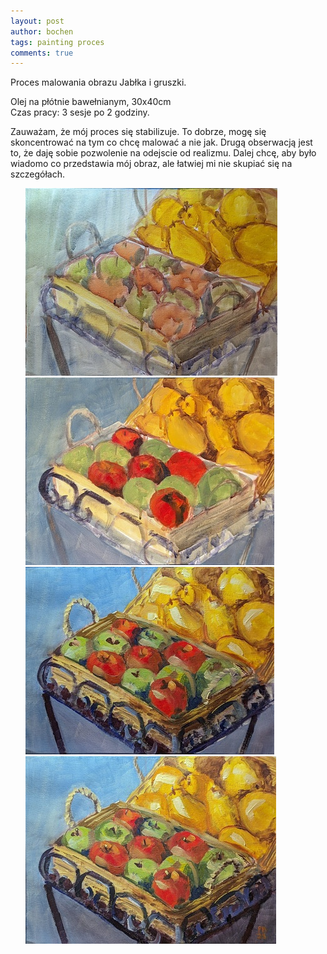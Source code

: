 ```yaml
---
layout: post
author: bochen
tags: painting proces
comments: true
---
```

Proces malowania obrazu Jabłka i gruszki.

Olej na płótnie bawełnianym, 30x40cm  
Czas pracy: 3 sesje po 2 godziny.  

Zauważam, że mój proces się stabilizuje. To dobrze, mogę się skoncentrować na tym co chcę malować a nie jak. Drugą obserwacją jest to, że daję sobie pozwolenie na odejscie od realizmu. Dalej chcę, aby było wiadomo co przedstawia mój obraz, ale łatwiej mi nie skupiać się na szczegółach. 

<ul id="media" class="clearfix justified-gallery">
<div
            class="albumList"
            data-sub-html=""
            data-download-url="../assets/images/006_jablka_proces/large_000.jpg"
            data-src="../assets/images/006_jablka_proces/large_000.jpg"
            data-exthumbimage="../assets/images/006_jablka_proces/thumb_000.jpg"
            >
            <a href="../assets/images/006_jablka_proces/large_000.jpg">
            <img src="../assets/images/006_jablka_proces/small_000.jpg" height="300" />
            </a>
            </div>
<div
            class="albumList"
            data-sub-html=""
            data-download-url="../assets/images/006_jablka_proces/large_001.jpg"
            data-src="../assets/images/006_jablka_proces/large_001.jpg"
            data-exthumbimage="../assets/images/006_jablka_proces/thumb_001.jpg"
            >
            <a href="../assets/images/006_jablka_proces/large_001.jpg">
            <img src="../assets/images/006_jablka_proces/small_001.jpg" height="300" />
            </a>
            </div>
<div
            class="albumList"
            data-sub-html=""
            data-download-url="../assets/images/006_jablka_proces/large_002.jpg"
            data-src="../assets/images/006_jablka_proces/large_002.jpg"
            data-exthumbimage="../assets/images/006_jablka_proces/thumb_002.jpg"
            >
            <a href="../assets/images/006_jablka_proces/large_002.jpg">
            <img src="../assets/images/006_jablka_proces/small_002.jpg" height="300" />
            </a>
            </div>
<div
            class="albumList"
            data-sub-html=""
            data-download-url="../assets/images/006_jablka_proces/large_003.jpg"
            data-src="../assets/images/006_jablka_proces/large_003.jpg"
            data-exthumbimage="../assets/images/006_jablka_proces/thumb_003.jpg"
            >
            <a href="../assets/images/006_jablka_proces/large_003.jpg">
            <img src="../assets/images/006_jablka_proces/small_003.jpg" height="300" />
            </a>
            </div>
</ul>